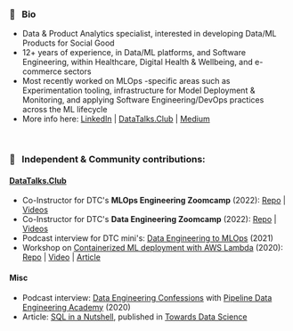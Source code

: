 ### 💼 &nbsp; Bio
- Data & Product Analytics specialist, interested in developing Data/ML Products for Social Good
- 12+ years of experience, in Data/ML platforms, and Software Engineering, within Healthcare, Digital Health & Wellbeing, and e-commerce sectors
- Most recently worked on MLOps -specific areas such as Experimentation tooling, infrastructure for Model Deployment & Monitoring, and applying Software Engineering/DevOps practices across the ML lifecycle
- More info here: [LinkedIn](https://linkedin.com/in/vaidyasejal) | [DataTalks.Club](https://datatalks.club/people/sejalvaidya.html) | [Medium](https://medium.com/@sejalv)

<br>

### 📢 &nbsp; Independent & Community contributions:

#### [DataTalks.Club](https://datatalks.club/)
- Co-Instructor for DTC's **MLOps Engineering Zoomcamp** (2022): [Repo](https://github.com/DataTalksClub/mlops-zoomcamp) | [Videos](https://www.youtube.com/playlist?list=PL3MmuxUbc_hIUISrluw_A7wDSmfOhErJK)
- Co-Instructor for DTC's **Data Engineering Zoomcamp** (2022): [Repo](https://github.com/DataTalksClub/data-engineering-zoomcamp) | [Videos](https://youtube.com/playlist?list=PL3MmuxUbc_hJed7dXYoJw8DoCuVHhGEQb)
- Podcast interview for DTC mini's: [Data Engineering to MLOps](https://youtu.be/CJmzTa6mA6E) (2021)
- Workshop on [Containerized ML deployment with AWS Lambda](https://datatalks.club/blog/ml-deployment-lambda.html) (2020): [Repo](https://github.com/sejalv/serverless-ml-workshop) | [Video](https://www.youtube.com/watch?v=79B8AOKkpho) | [Article](https://sejalv.medium.com/containerized-ml-deployment-with-aws-lambda-680540fb92f4)

#### Misc
- Podcast interview: [Data Engineering Confessions](https://www.dataengineering.academy/pipeline-data-engineering-academy-blog/idataengineer-confessions-interview-003) with [Pipeline Data Engineering Academy](https://www.dataengineering.academy/) (2020)
- Article: [SQL in a Nutshell](https://towardsdatascience.com/sql-in-a-nutshell-part-1-basic-real-world-scenarios-33a25ba8d220), published in [Towards Data Science](https://towardsdatascience.com)

